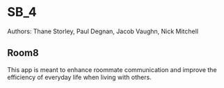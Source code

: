 # SB_4
Authors: Thane Storley, Paul Degnan, Jacob Vaughn, Nick Mitchell

## Room8
This app is meant to enhance roommate communication and improve the efficiency of everyday life when living with others.
